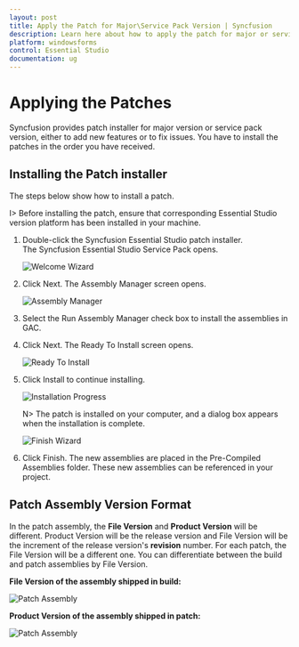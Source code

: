 ```yaml
---
layout: post
title: Apply the Patch for Major\Service Pack Version | Syncfusion
description: Learn here about how to apply the patch for major or service pack version of Syncfusion Essential Studio.
platform: windowsforms
control: Essential Studio
documentation: ug
---
```


# Applying the Patches

Syncfusion provides patch installer for major version or service pack version, either to add new features or to fix issues. You have to install the patches in the order you have received.


## Installing the Patch installer

The steps below show how to install a patch.


I> Before installing the patch, ensure that corresponding Essential Studio version platform has been installed in your machine.



1. Double-click the Syncfusion Essential Studio patch installer. The Syncfusion Essential Studio Service Pack opens.
   
   ![Welcome Wizard](Patches_images/Installing-a-Patch-Setup_img2.png)




2. Click Next. The Assembly Manager screen opens.
   
   ![Assembly Manager](Patches_images/Installing-a-Patch-Setup_img3.png)




3. Select the Run Assembly Manager check box to install the assemblies in GAC.

4. Click Next. The Ready To Install screen opens.
   
   ![Ready To Install](Patches_images/Installing-a-Patch-Setup_img4.png)




5. Click Install to continue installing.
   
   ![Installation Progress](Patches_images/Installing-a-Patch-Setup_img5.png)

   N> The patch is installed on your computer, and a dialog box appears when the installation is complete.



    ![Finish Wizard](Patches_images/Installing-a-Patch-Setup_img7.png)


6. Click Finish. The new assemblies are placed in the Pre-Compiled Assemblies folder. These new assemblies can be referenced in your project.
   
   
## Patch Assembly Version Format
   
In the patch assembly, the **File Version** and **Product Version** will be different. Product Version will be the release version and File Version will be the increment of the release version's **revision** number. For each patch, the File Version will be a different one. You can differentiate between the build and patch assemblies by File Version. 
   
**File Version of the assembly shipped in build:**
   
![Patch Assembly](Patches_images/Installing-a-Patch-Setup_img8.png)
   
**Product Version of the assembly shipped in patch:**
   
![Patch Assembly](Patches_images/Installing-a-Patch-Setup_img9.png)


